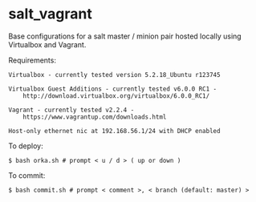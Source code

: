 # salt_vagrant

Base configurations for a salt master / minion pair hosted locally 
using Virtualbox and Vagrant. 

Requirements:

    Virtualbox - currently tested version 5.2.18_Ubuntu r123745

    Virtualbox Guest Additions - currently tested v6.0.0 RC1 - 
        http://download.virtualbox.org/virtualbox/6.0.0_RC1/
        
    Vagrant - currently tested v2.2.4 - 
        https://www.vagrantup.com/downloads.html
  
	Host-only ethernet nic at 192.168.56.1/24 with DHCP enabled
	
To deploy:

    $ bash orka.sh # prompt < u / d > ( up or down )
    
To commit:

    $ bash commit.sh # prompt < comment >, < branch (default: master) > 
